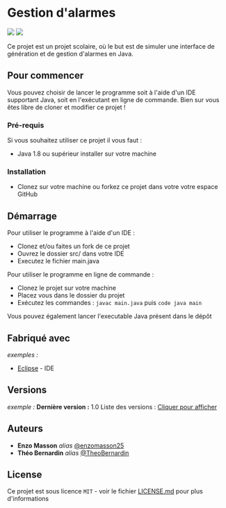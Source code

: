 # Gestion d'alarmes 

<p>
    <img src="https://img.shields.io/badge/made%20with-Java-green">
    <img src = "https://img.shields.io/badge/version-1-success">
</p>



Ce projet est un projet scolaire, où le but est de simuler une interface de génération et de gestion d'alarmes en Java.

## Pour commencer

Vous pouvez choisir de lancer le programme soit à l'aide d'un IDE supportant Java, soit en l'exécutant en ligne de commande.
Bien sur vous êtes libre de cloner et modifier ce projet !

### Pré-requis

Si vous souhaitez utiliser ce projet il vous faut : 

- Java 1.8 ou supérieur installer sur votre machine

### Installation

- Clonez sur votre machine ou forkez ce projet dans votre votre espace GitHub

## Démarrage

Pour utiliser le programme à l'aide d'un IDE :

- Clonez et/ou faites un fork de ce projet
- Ouvrez le dossier src/ dans votre IDE
- Executez le fichier main.java


Pour utiliser le programme en ligne de commande :

- Clonez le projet sur votre machine
- Placez vous dans le dossier du projet
- Exécutez les commandes : ```javac main.java``` puis ```code java main```

Vous pouvez également lancer l'executable Java présent dans le dépôt

## Fabriqué avec

_exemples :_
* [Eclipse](https://www.eclipse.org/) - IDE


## Versions

_exemple :_
**Dernière version :** 1.0
Liste des versions : [Cliquer pour afficher](https://github.com/your/project-name/tags)

## Auteurs
* **Enzo Masson** _alias_ [@enzomasson25](https://github.com/enzomasson25)
* **Théo Bernardin** _alias_ [@TheoBernardin](https://github.com/TheoBernardin)

## License

Ce projet est sous licence ``MIT`` - voir le fichier [LICENSE.md](LICENSE.md) pour plus d'informations

